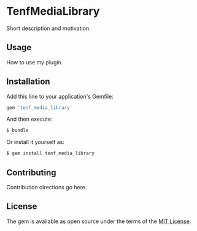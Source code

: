 # TenfMediaLibrary
Short description and motivation.

## Usage
How to use my plugin.

## Installation
Add this line to your application's Gemfile:

```ruby
gem 'tenf_media_library'
```

And then execute:
```bash
$ bundle
```

Or install it yourself as:
```bash
$ gem install tenf_media_library
```

## Contributing
Contribution directions go here.

## License
The gem is available as open source under the terms of the [MIT License](https://opensource.org/licenses/MIT).
